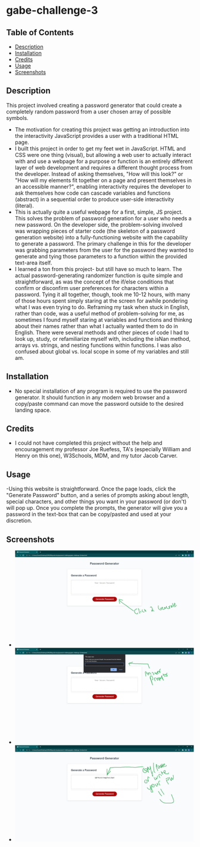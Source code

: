 # gabe-challenge-3

## Table of Contents

- [Description](#description)
- [Installation](#installation)
- [Credits](#credits)
- [Usage](#usage)
- [Screenshots](#screenshots)

## Description

This project involved creating a password generator that could create a completely random password from a user chosen array of possible symbols.

- The motivation for creating this project was getting an introduction into the interactivity JavaScript provides a user with a traditional HTML page.
- I built this project in order to get my feet wet in JavaScript. HTML and CSS were one thing (visual), but allowing a web user to actually interact with and use a webpage for a purpose or function is an entirely different layer of web development and requires a different thought process from the developer. Instead of asking themselves, "How will this look?" or "How will my elements fit together on a page and present themselves in an accessible manner?", enabling interactivity requires the developer to ask themselves how code can cascade variables and functions (abstract) in a sequential order to produce user-side interactivity (literal).
- This is actually quite a useful webpage for a first, simple, JS project. This solves the problem of password generation for a user who needs a new password. On the developer side, the problem-solving involved was wrapping pieces of starter code (the skeleton of a password generation website) into a fully-functioning website with the capability to generate a password. The primary challenge in this for the developer was grabbing parameters from the user for the password they wanted to generate and tying those parameters to a function within the provided text-area itself.
- I learned a ton from this project- but still have so much to learn. The actual password-generating randomizer function is quite simple and straightforward, as was the concept of the if/else conditions that confirm or disconfirm user preferences for characters within a password. Tying it all together, though, took me 10-12 hours, with many of those hours spent simply staring at the screen for awhile pondering what I was even trying to do. Reframing my task when stuck in English, rather than code, was a useful method of problem-solving for me, as sometimes I found myself staring at variables and functions and thinkng about their names rather than what I actually wanted them to do in English. There were several methods and other pieces of code I had to look up, study, or refamiliarize myself with, including the isNan method, arrays vs. strings, and nesting functions within functions. I was also confused about global vs. local scope in some of my variables and still am.

## Installation

- No special installation of any program is required to use the password generator. It should function in any modern web browser and a copy/paste command can move the password outside to the desired landing space.

## Credits

- I could not have completed this project without the help and encouragement my professor Joe Ruefess, TA's (especially William and Henry on this one), W3Schools, MDM, and my tutor Jacob Carver.

## Usage

-Using this website is straightforward. Once the page loads, click the "Generate Password" button, and a series of prompts asking about length, special characters, and other things you want in your password (or don't) will pop up. Once you complete the prompts, the generator will give you a password in the text-box that can be copy/pasted and used at your discretion.

## Screenshots

- ![Alt= Screenshot showing landing page](Screenshot%201.jpg)
- ![Alt= Screenshot showing prompts that pop up](Screenshot%202.jpg)
- ![Alt= Screenshot showing a generated password](Screenshot%203.jpg)
